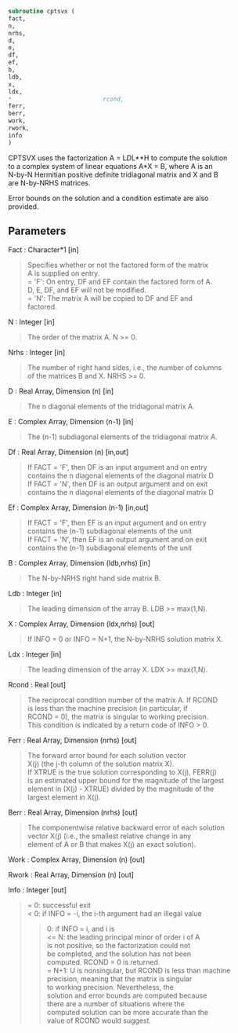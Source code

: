```fortran  
subroutine cptsvx (  
fact,  
n,  
nrhs,  
d,  
e,  
df,  
ef,  
b,  
ldb,  
x,  
ldx,  
*                          rcond,  
ferr,  
berr,  
work,  
rwork,  
info  
)  
```  
  
CPTSVX uses the factorization A = L*D*L**H to compute the solution  
to a complex system of linear equations A*X = B, where A is an  
N-by-N Hermitian positive definite tridiagonal matrix and X and B  
are N-by-NRHS matrices.  
  
Error bounds on the solution and a condition estimate are also  
provided.  
  
## Parameters  
Fact : Character*1 [in]  
> Specifies whether or not the factored form of the matrix  
> A is supplied on entry.  
> = 'F':  On entry, DF and EF contain the factored form of A.  
> D, E, DF, and EF will not be modified.  
> = 'N':  The matrix A will be copied to DF and EF and  
> factored.  
  
N : Integer [in]  
> The order of the matrix A.  N >= 0.  
  
Nrhs : Integer [in]  
> The number of right hand sides, i.e., the number of columns  
> of the matrices B and X.  NRHS >= 0.  
  
D : Real Array, Dimension (n) [in]  
> The n diagonal elements of the tridiagonal matrix A.  
  
E : Complex Array, Dimension (n-1) [in]  
> The (n-1) subdiagonal elements of the tridiagonal matrix A.  
  
Df : Real Array, Dimension (n) [in,out]  
> If FACT = 'F', then DF is an input argument and on entry  
> contains the n diagonal elements of the diagonal matrix D  
> If FACT = 'N', then DF is an output argument and on exit  
> contains the n diagonal elements of the diagonal matrix D  
  
Ef : Complex Array, Dimension (n-1) [in,out]  
> If FACT = 'F', then EF is an input argument and on entry  
> contains the (n-1) subdiagonal elements of the unit  
> If FACT = 'N', then EF is an output argument and on exit  
> contains the (n-1) subdiagonal elements of the unit  
  
B : Complex Array, Dimension (ldb,nrhs) [in]  
> The N-by-NRHS right hand side matrix B.  
  
Ldb : Integer [in]  
> The leading dimension of the array B.  LDB >= max(1,N).  
  
X : Complex Array, Dimension (ldx,nrhs) [out]  
> If INFO = 0 or INFO = N+1, the N-by-NRHS solution matrix X.  
  
Ldx : Integer [in]  
> The leading dimension of the array X.  LDX >= max(1,N).  
  
Rcond : Real [out]  
> The reciprocal condition number of the matrix A.  If RCOND  
> is less than the machine precision (in particular, if  
> RCOND = 0), the matrix is singular to working precision.  
> This condition is indicated by a return code of INFO > 0.  
  
Ferr : Real Array, Dimension (nrhs) [out]  
> The forward error bound for each solution vector  
> X(j) (the j-th column of the solution matrix X).  
> If XTRUE is the true solution corresponding to X(j), FERR(j)  
> is an estimated upper bound for the magnitude of the largest  
> element in (X(j) - XTRUE) divided by the magnitude of the  
> largest element in X(j).  
  
Berr : Real Array, Dimension (nrhs) [out]  
> The componentwise relative backward error of each solution  
> vector X(j) (i.e., the smallest relative change in any  
> element of A or B that makes X(j) an exact solution).  
  
Work : Complex Array, Dimension (n) [out]  
  
Rwork : Real Array, Dimension (n) [out]  
  
Info : Integer [out]  
> = 0:  successful exit  
> < 0:  if INFO = -i, the i-th argument had an illegal value  
> > 0:  if INFO = i, and i is  
> <= N:  the leading principal minor of order i of A  
> is not positive, so the factorization could not  
> be completed, and the solution has not been  
> computed. RCOND = 0 is returned.  
> = N+1: U is nonsingular, but RCOND is less than machine  
> precision, meaning that the matrix is singular  
> to working precision.  Nevertheless, the  
> solution and error bounds are computed because  
> there are a number of situations where the  
> computed solution can be more accurate than the  
> value of RCOND would suggest.  
  
